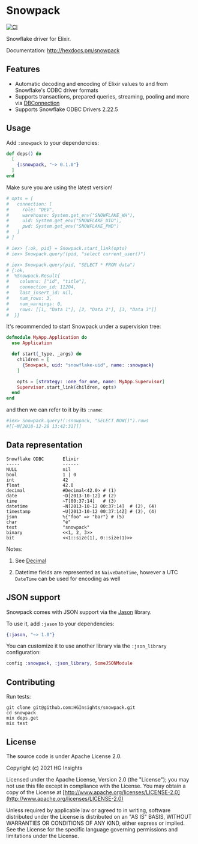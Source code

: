 # Snowpack

[![CI](https://github.com/git@github.com:HGInsights/snowpack/workflows/CI/badge.svg)](https://github.com/git@github.com:HGInsights/snowpack/actions?query=workflow%3ACI)

<!-- MDOC !-->

Snowflake driver for Elixir.

Documentation: <http://hexdocs.pm/snowpack>

## Features

- Automatic decoding and encoding of Elixir values to and from Snowflake's ODBC driver formats
- Supports transactions, prepared queries, streaming, pooling and more via
  [DBConnection](https://github.com/elixir-ecto/db_connection)
- Supports Snowflake ODBC Drivers 2.22.5

## Usage

Add `:snowpack` to your dependencies:

```elixir
def deps() do
  [
    {:snowpack, "~> 0.1.0"}
  ]
end
```

Make sure you are using the latest version!

```elixir
# opts = [
#   connection: [
#     role: "DEV",
#     warehouse: System.get_env("SNOWFLAKE_WH"),
#     uid: System.get_env("SNOWFLAKE_UID"),
#     pwd: System.get_env("SNOWFLAKE_PWD")
#   ]
# ]

# iex> {:ok, pid} = Snowpack.start_link(opts)
# iex> Snowpack.query!(pid, "select current_user()")

# iex> Snowpack.query(pid, "SELECT * FROM data")
# {:ok,
#  %Snowpack.Result{
#    columns: ["id", "title"],
#    connection_id: 11204,
#    last_insert_id: nil,
#    num_rows: 3,
#    num_warnings: 0,
#    rows: [[1, "Data 1"], [2, "Data 2"], [3, "Data 3"]]
#  }}
```

It's recommended to start Snowpack under a supervision tree:

```elixir
defmodule MyApp.Application do
  use Application

  def start(_type, _args) do
    children = [
      {Snowpack, uid: "snowflake-uid", name: :snowpack}
    ]

    opts = [strategy: :one_for_one, name: MyApp.Supervisor]
    Supervisor.start_link(children, opts)
  end
end
```

and then we can refer to it by its `:name`:

```elixir
#iex> Snowpack.query!(:snowpack, "SELECT NOW()").rows
#[[~N[2018-12-28 13:42:31]]]
```

## Data representation

```
Snowflake ODBC       Elixir
-----                ------
NULL                 nil
bool                 1 | 0
int                  42
float                42.0
decimal              #Decimal<42.0> # (1)
date                 ~D[2013-10-12] # (2)
time                 ~T[00:37:14]   # (3)
datetime             ~N[2013-10-12 00:37:14]  # (2), (4)
timestamp            ~U[2013-10-12 00:37:14Z] # (2), (4)
json                 %{"foo" => "bar"} # (5)
char                 "é"
text                 "snowpack"
binary               <<1, 2, 3>>
bit                  <<1::size(1), 0::size(1)>>
```

Notes:

1. See [Decimal](https://github.com/ericmj/decimal)

1. Datetime fields are represented as `NaiveDateTime`, however a UTC `DateTime` can be used for encoding as well

## JSON support

Snowpack comes with JSON support via the [Jason](https://github.com/michalmuskala/jason) library.

To use it, add `:jason` to your dependencies:

```elixir
{:jason, "~> 1.0"}
```

You can customize it to use another library via the `:json_library` configuration:

```elixir
config :snowpack, :json_library, SomeJSONModule
```

<!-- MDOC !-->

## Contributing

Run tests:

```
git clone git@github.com:HGInsights/snowpack.git
cd snowpack
mix deps.get
mix test
```

## License

The source code is under Apache License 2.0.

Copyright (c) 2021 HG Insights

Licensed under the Apache License, Version 2.0 (the "License"); you may not use this file except in compliance with the
License. You may obtain a copy of the License at
[http://www.apache.org/licenses/LICENSE-2.0](http://www.apache.org/licenses/LICENSE-2.0)

Unless required by applicable law or agreed to in writing, software distributed under the License is distributed on an
"AS IS" BASIS, WITHOUT WARRANTIES OR CONDITIONS OF ANY KIND, either express or implied. See the License for the specific
language governing permissions and limitations under the License.
